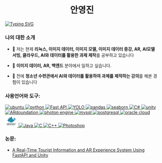 <h1 align="center">안영진</h1>

[![Typing SVG](https://readme-typing-svg.demolab.com?font=Fira+Code&pause=1000&center=true&width=435&lines=Welcome+My++GitHub&color=FFFFFF)](https://git.io/typing-svg)

<h3 align="left">나의 대한 소개</h3>

- 🌱 저는 현제 **리눅스, 이미지 데이터, 이미지 모델, 이미지 데이터 증강, AR, AI모델 서빙, 클라우드, AI와 데이터를 활용한 과제 제작**를 공부하고 있습니다

- 👯 **이미지 데이터, AR, 백엔드** 분야에서 일하고 싶습니다.

- 🤝 전에 **청소년 수련관에서 AI와 데이터를 활용하여 과제를 제작하는 강의**를 해본 경험이 있습니다

<h3 align="left">사용언어와 도구:</h3>
<p align="left">
<a href="https://ubuntu.com/download" target="_blank" rel="noreferrer"> <img src="https://i.namu.wiki/i/qLVS95DlpRP2U8m5BoNcH3YERM4-DD4Mn49DobAZ5ZAk4PkCi4aD-LoAUfmrIUCOEHrv3bqPW96d4WwFFzdJWA.svg" alt="ubuntu" width="40" height="40"/> </a>
<a href="https://www.python.org/" target="_blank" rel="noreferrer"> <img src="https://upload.wikimedia.org/wikipedia/commons/thumb/c/c3/Python-logo-notext.svg/800px-Python-logo-notext.svg.png" alt="python" width="40" height="40"/> </a>
<a href="https://fastapi.tiangolo.com/ko/" target="_blank" rel="noreferrer"> <img src="https://avatars.githubusercontent.com/u/156354296?s=280&v=4" alt="Fast API" width="40" height="40"/> </a>
<a href="https://docs.ultralytics.com/ko/models/yolo12/" target="_blank" rel="noreferrer"> <img src="https://cdn.prod.website-files.com/680a070c3b99253410dd3dcf/680a070c3b99253410dd3e8d_UltralyticsYOLO_mark_blue.svg" alt="YOLO" width="40" height="40"/> </a>
<a href="https://pandas.pydata.org/" target="_blank" rel="noreferrer"> <img src="https://netdata.cloud/img/pandas.png" alt="pandas" width="40" height="40"/> </a>
<a href="https://seaborn.pydata.org/" target="_blank" rel="noreferrer"> <img src="https://blog.kakaocdn.net/dna/4UIIH/btqIH4tfonl/AAAAAAAAAAAAAAAAAAAAADPUbrRLEKUmS02zWXk6idUoaaeee6dD762v7IeabO_t/img.png?credential=yqXZFxpELC7KVnFOS48ylbz2pIh7yKj8&expires=1756652399&allow_ip=&allow_referer=&signature=KJ6ZMYOF2cJSXgt8o%2FyMYhFSyXY%3D" alt="seaborn" width="40" height="40"/> </a>
<a href="https://dotnet.microsoft.com/ko-kr/languages/csharp" target="_blank" rel="noreferrer"> <img src="https://velog.velcdn.com/images/scarleter99/post/e99095f6-2dd8-4d67-be93-8eeda8775ace/image.jpg" alt="C#" width="40" height="40"/> </a>
<a href="https://unity.com/kr/download" target="_blank" rel="noreferrer"> <img src="https://cdn.sanity.io/images/fuvbjjlp/production/b749e2a6d2c21623ea89d0443410ba24f1aa420a-512x512.png" alt="unity" width="40" height="40"/> </a>
<a href="https://docs.unity3d.com/kr/2020.3/Manual/com.unity.xr.arfoundation.html" target="_blank" rel="noreferrer"> <img src="https://cdn-icons-png.flaticon.com/512/6357/6357965.png" alt="ARdoundation" width="40" height="40"/> </a>
<a href="https://www.photonengine.com/" target="_blank" rel="noreferrer"> <img src="https://static.wikia.nocookie.net/logopedia/images/e/ed/Photon_Engine_Icon.svg/revision/latest/scale-to-width-down/250?cb=20250218205934" alt="photon engine" width="40" height="40"/> </a>
<a href="https://www.mysql.com/" target="_blank" rel="noreferrer"> <img src="https://images.sftcdn.net/images/t_app-icon-m/p/917c77e8-96d1-11e6-8453-00163ed833e7/3780880766/mysql-com-icon.png" alt="mysql" width="40" height="40"/> </a>
<a href="https://www.postgresql.org/" target="_blank" rel="noreferrer"> <img src="https://blog.kakaocdn.net/dna/cGqlEN/btqKXMjjjTj/AAAAAAAAAAAAAAAAAAAAAEl_NUEM0SMy4pYtoE-RZsw2jrAekGN6vzZljdVWBczq/img.png?credential=yqXZFxpELC7KVnFOS48ylbz2pIh7yKj8&expires=1756652399&allow_ip=&allow_referer=&signature=PfU9PDnlRoub2sNqqTKsWXW8Xlw%3D" alt="postgresql" width="40" height="40"/> </a>
<a href="https://www.oracle.com/kr/cloud/" target="_blank" rel="noreferrer"> <img src="https://play-lh.googleusercontent.com/bv1qRaUSfS91kwMIAikkhG0uRdYeWWEmvuFLFyvcUfX_0zPg0NIMDyAIRVm2A5UICQ" alt="oracle cloud" width="40" height="40"/> </a>
<a href="https://www.docker.com/" target="_blank" rel="noreferrer"> <img src="https://raw.githubusercontent.com/docker-library/docs/c350af05d3fac7b5c3f6327ac82fe4d990d8729c/docker/logo.png" alt="Docker" width="40" height="40"/> </a>
<a href="https://www.java.com/ko/" target="_blank" rel="noreferrer"> <img src="https://cdn.iconscout.com/icon/free/png-256/free-java-icon-svg-png-download-1174953.png?f=webp" alt="Java" width="40" height="40"/> </a>
<a href="https://installc.org/" target="_blank" rel="noreferrer"> <img src="https://i.namu.wiki/i/KcqDuQYTxNpUcLIMZTg28QXse0XiWx1G7K68kYYCo1GuhoHmhB_V8Qe9odGGt0BH9-0nQZTN53WXTNpDmwVfWQ.svg" alt="C" width="40" height="40"/> </a>
<a href="https://learn.microsoft.com/ko-kr/cpp/cpp/welcome-back-to-cpp-modern-cpp?view=msvc-170" target="_blank" rel="noreferrer"> <img src="https://upload.wikimedia.org/wikipedia/commons/thumb/1/18/ISO_C%2B%2B_Logo.svg/1822px-ISO_C%2B%2B_Logo.svg.png" alt="C++" width="40" height="40"/> </a>
<a href="https://learn.microsoft.com/ko-kr/cpp/cpp/welcome-back-to-cpp-modern-cpp?view=msvc-170" target="_blank" rel="noreferrer"> <img src="https://upload.wikimedia.org/wikipedia/commons/thumb/a/af/Adobe_Photoshop_CC_icon.svg/1200px-Adobe_Photoshop_CC_icon.svg.png" alt="Photoshop" width="40" height="40"/> </a>
</p>
<h3 align="left">논문:</h3>
<ul>
<li>
<a href="https://www.koreascience.kr/article/JAKO202509257604755.page" target="_blank" rel="noreferrer"> A Real-Time Tourist Information and AR Experience System Using FastAPI and Unity</a>
</li>
